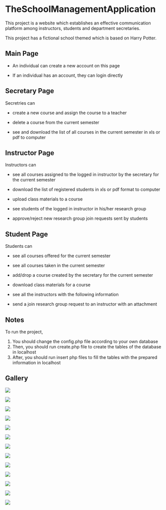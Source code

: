 # TheSchoolManagementApplication

This project is a website which establishes an effective communication platform among instructors, students and department secretaries.

This project has a fictional school themed which is based on Harry Potter.

## Main Page

- An individual can create a new account on this page

- If an individual has an account, they can login directly


## Secretary Page
Secretries can

- create a new course and assign the course to a teacher

- delete a course from the current semester

- see and download the list of all courses in the current semester in xls or pdf to computer

## Instructor Page
Instructors can

- see all courses assigned to the logged in instructor by the secretary for the current semester

- download the list of registered students in xls or pdf format to computer

- upload class materials to a course

- see students of the logged in instructor in his/her research group

- approve/reject new research group join requests sent by students

## Student Page
Students can

- see all courses offered for the current semester

- see all courses taken in the current semester

- add/drop a course created by the secretary for the current semester

- download class materials for a course

- see all the instructors with the following information

- send a join research group request to an instructor with an attachment

## Notes

To run the project,

1. You should change the config.php file according to your own database 
2. Then, you should run create.php file to create the tables of the database in localhost
3. After, you should run insert php files to fill the tables with the prepared information in localhost


## Gallery

![](readmeassets/1.png)

![](readmeassets/2.png)

![](readmeassets/3.png)

![](readmeassets/4.png)

![](readmeassets/5.png)

![](readmeassets/6.png)

![](readmeassets/7.png)

![](readmeassets/8.png)

![](readmeassets/9.png)

![](readmeassets/10.png)

![](readmeassets/11.png)

![](readmeassets/12.png)

![](readmeassets/13.png)




